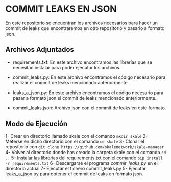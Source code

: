 # COMMIT LEAKS EN JSON

En este repositorio se encuentran los archivos necesarios para hacer un commit de leaks que encontraremos en otro repositorio y pasarlo a formato json.

## Archivos Adjuntados

- requirements.txt: En este archivo encontramos las librerías que se necesitan instalar para poder ejecutar los archivos.

- commit_leaks.py: En este archivo encontramos el código necesario para realizar el commit de leaks mencionado anteriormente.

- leaks_a_json.py: En este archivo encontramos el código necesario para pasar a formato json el commit de leaks mencionado anteriormente.

- commit_leaks.json: Archivo json con el commit de leaks en este formato.

## Modo de Ejecución

1- Crear un directorio llamado skale con el comando `mkdir skale`
2- Meterse en dicho directorio con el comando `cd skale`
3- Clonar el repositorio con `git clone https://github.com/skalenetwork/skale-manager`
4- Volver al directorio donde has creado la carpeta skale con el comando `cd ..`
5- Instalar las librerias del requirements.txt con el comando `pip install -r requirements.txt`
6- Descargarse el programa *commit_leaks.py* en el directorio actual
7- Ejecutar el fichero commit_leaks.py
5- Ejecutar leaks_a_json.py para obtener el commit de leaks en formato json.